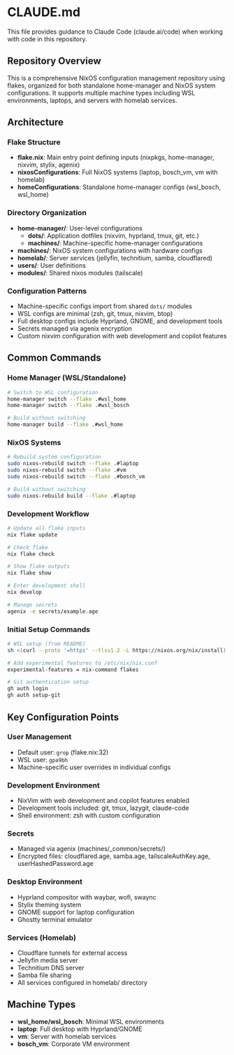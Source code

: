# CLAUDE.md

This file provides guidance to Claude Code (claude.ai/code) when working with code in this repository.

## Repository Overview

This is a comprehensive NixOS configuration management repository using flakes, organized for both standalone home-manager and NixOS system configurations. It supports multiple machine types including WSL environments, laptops, and servers with homelab services.

## Architecture

### Flake Structure
- **flake.nix**: Main entry point defining inputs (nixpkgs, home-manager, nixvim, stylix, agenix)
- **nixosConfigurations**: Full NixOS systems (laptop, bosch_vm, vm with homelab)  
- **homeConfigurations**: Standalone home-manager configs (wsl_bosch, wsl_home)

### Directory Organization
- **home-manager/**: User-level configurations
  - **dots/**: Application dotfiles (nixvim, hyprland, tmux, git, etc.)
  - **machines/**: Machine-specific home-manager configurations
- **machines/**: NixOS system configurations with hardware configs
- **homelab/**: Server services (jellyfin, technitium, samba, cloudflared)
- **users/**: User definitions
- **modules/**: Shared nixos modules (tailscale)

### Configuration Patterns
- Machine-specific configs import from shared `dots/` modules
- WSL configs are minimal (zsh, git, tmux, nixvim, btop)
- Full desktop configs include Hyprland, GNOME, and development tools
- Secrets managed via agenix encryption
- Custom nixvim configuration with web development and copilot features

## Common Commands

### Home Manager (WSL/Standalone)
```bash
# Switch to WSL configuration
home-manager switch --flake .#wsl_home
home-manager switch --flake .#wsl_bosch

# Build without switching
home-manager build --flake .#wsl_home
```

### NixOS Systems
```bash
# Rebuild system configuration
sudo nixos-rebuild switch --flake .#laptop
sudo nixos-rebuild switch --flake .#vm
sudo nixos-rebuild switch --flake .#bosch_vm

# Build without switching
sudo nixos-rebuild build --flake .#laptop
```

### Development Workflow
```bash
# Update all flake inputs
nix flake update

# Check flake
nix flake check

# Show flake outputs
nix flake show

# Enter development shell
nix develop

# Manage secrets
agenix -e secrets/example.age
```

### Initial Setup Commands
```bash
# WSL setup (from README)
sh <(curl --proto '=https' --tlsv1.2 -L https://nixos.org/nix/install) --daemon

# Add experimental features to /etc/nix/nix.conf
experimental-features = nix-command flakes

# Git authentication setup
gh auth login
gh auth setup-git
```

## Key Configuration Points

### User Management
- Default user: `grop` (flake.nix:32)
- WSL user: `gpa9bh` 
- Machine-specific user overrides in individual configs

### Development Environment
- NixVim with web development and copilot features enabled
- Development tools included: git, tmux, lazygit, claude-code
- Shell environment: zsh with custom configuration

### Secrets
- Managed via agenix (machines/_common/secrets/)
- Encrypted files: cloudflared.age, samba.age, tailscaleAuthKey.age, userHashedPassword.age

### Desktop Environment
- Hyprland compositor with waybar, wofi, swaync
- Stylix theming system
- GNOME support for laptop configuration
- Ghostty terminal emulator

### Services (Homelab)
- Cloudflare tunnels for external access
- Jellyfin media server  
- Technitium DNS server
- Samba file sharing
- All services configured in homelab/ directory

## Machine Types

- **wsl_home/wsl_bosch**: Minimal WSL environments
- **laptop**: Full desktop with Hyprland/GNOME
- **vm**: Server with homelab services
- **bosch_vm**: Corporate VM environment